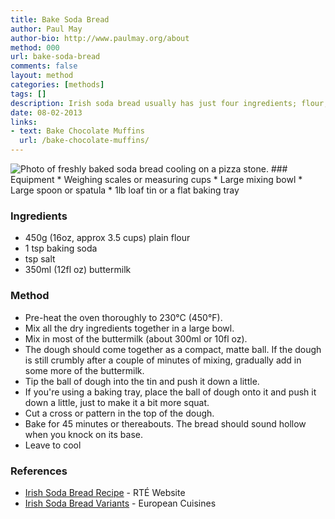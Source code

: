 ```yaml
---
title: Bake Soda Bread
author: Paul May
author-bio: http://www.paulmay.org/about
method: 000
url: bake-soda-bread
comments: false
layout: method
categories: [methods]
tags: []
description: Irish soda bread usually has just four ingredients; flour, salt, baking soda, and a liquid - usually buttermilk. Here's a simple recipe. 
date: 08-02-2013
links:
- text: Bake Chocolate Muffins
  url: /bake-chocolate-muffins/
---
```

<img src="http://farm9.staticflickr.com/8099/8455422469_9862c40a3c_b_d.jpg" class="photo" alt="Photo of freshly baked soda bread cooling on a pizza stone." />
### Equipment
* Weighing scales or measuring cups
* Large mixing bowl
* Large spoon or spatula
* 1lb loaf tin or a flat baking tray

### Ingredients
* 450g (16oz, approx 3.5 cups) plain flour
* 1 tsp baking soda
*  tsp salt
* 350ml (12fl oz) buttermilk

### Method
* Pre-heat the oven thoroughly to 230&deg;C (450&deg;F).
* Mix all the dry ingredients together in a large bowl.
* Mix in most of the buttermilk (about 300ml or 10fl oz).
* The dough should come together as a compact, matte ball. If the dough is still crumbly after a couple of minutes of mixing, gradually add in some more of the buttermilk. 
* Tip the ball of dough into the tin and push it down a little.
* If you're using a baking tray, place the ball of dough onto it and push it down a little, just to make it a bit more squat.
* Cut a cross or pattern in the top of the dough.
* Bake for 45 minutes or thereabouts. The bread should sound hollow when you knock on its base.
* Leave to cool

### References
* [Irish Soda Bread Recipe](http://www.rte.ie/lifestyle/food/recipes/2011/0923/537-white-soda-bread/) - RT&Eacute; Website 
* [Irish Soda Bread Variants](http://www.europeancuisines.com/Peters-Mums-Soda-Bread-Recipe) - European Cuisines